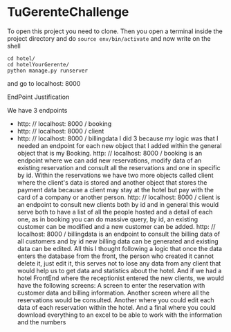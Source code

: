 # TuGerenteChallenge
To open this project you need to clone.
Then you open a terminal inside the project directory and do `source env/bin/activate`
and now write on the shell

    cd hotel/
    cd hotelYourGerente/
    python manage.py runserver

and go to localhost: 8000

EndPoint Justification 

 We have 3 endpoints
- http: // localhost: 8000 / booking
- http: // localhost: 8000 / client
- http: // localhost: 8000 / billingdata
I did 3 because my logic was that I needed an endpoint for each new object that I added within the general object that is my Booking.
http: // localhost: 8000 / booking is an endpoint where we can add new reservations, modify data of an existing reservation and consult all the reservations and one in specific by id. Within the reservations we have two more objects called client where the client's data is stored and another object that stores the payment data because a client may stay at the hotel but pay with the card of a company or another person.
http: // localhost: 8000 / client is an endpoint to consult new clients both by id and in general this would serve both to have a list of all the people hosted and a detail of each one, as in booking you can do massive query, by id, an existing customer can be modified and a new customer can be added.
http: // localhost: 8000 / billingdata is an endpoint to consult the billing data of all customers and by id new billing data can be generated and existing data can be edited.
All this I thought following a logic that once the data enters the database from the front, the person who created it cannot delete it, just edit it, this serves not to lose any data from any client that would help us to get data and statistics about the hotel.
And if we had a hotel FrontEnd where the receptionist entered the new clients, we would have the following screens:
A screen to enter the reservation with customer data and billing information.
Another screen where all the reservations would be consulted.
Another where you could edit each data of each reservation within the hotel.
 And a final where you could download everything to an excel to be able to work with the information and the numbers
